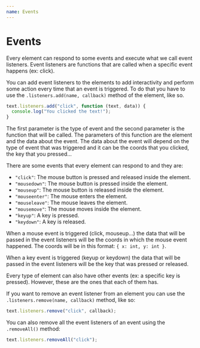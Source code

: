 ```yaml
---
name: Events
---
```


# Events

Every element can respond to some events and execute what we call event listeners. Event listeners are functions that are called when a specific event happens (ex: click).

You can add event listeners to the elements to add interactivity and perform some action every time that an event is triggered. To do that you have to use the `.listeners.add(name, callback)` method of the element, like so.

```javascript
text.listeners.add("click", function (text, data)) {
  console.log("You clicked the text!");
}
```

The first parameter is the type of event and the second parameter is the function that will be called. The parameters of this function are the element and the data about the event. The data about the event will depend on the type of event that was triggered and it can be the coords that you clicked, the key that you pressed...

There are some events that every element can respond to and they are:

- `"click"`: The mouse button is pressed and released inside the element.
- `"mousedown"`: The mouse button is pressed inside the element.
- `"mouseup"`: The mouse button is released inside the element.
- `"mouseenter"`: The mouse enters the element.
- `"mouseleave"`: The mouse leaves the element.
- `"mousemove"`: The mouse moves inside the element.
- `"keyup"`: A key is pressed.
- `"keydown"`: A key is released.

When a mouse event is triggered (click, mouseup...) the data that will be passed in the event listeners will be the coords in which the mouse event happened. The coords will be in this format: `{ x: int, y: int }`.

When a key event is triggered (keyup or keydown) the data that will be passed in the event listeners will be the key that was pressed or released.

Every type of element can also have other events (ex: a specific key is pressed). However, these are the ones that each of them has.

If you want to remove an event listener from an element you can use the `.listeners.remove(name, callback)` method, like so:

```javascript
text.listeners.remove("click", callback);
```

You can also remove all the event listeners of an event using the `.removeAll()` method:

```javascript
text.listeners.removeAll("click");
```
